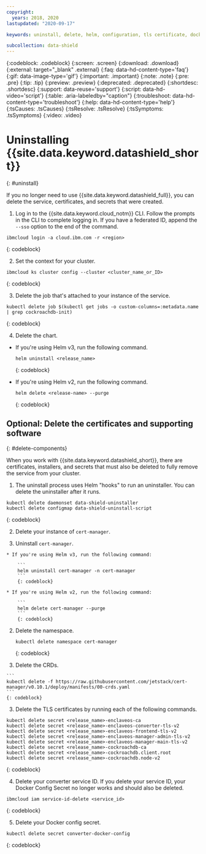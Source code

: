 ```yaml
---
copyright:
  years: 2018, 2020
lastupdated: "2020-09-17"

keywords: uninstall, delete, helm, configuration, tls certificate, docker config secret, environment variable, regions, cluster, container, app security, memory encryption, data in use

subcollection: data-shield
---
```


{:codeblock: .codeblock}
{:screen: .screen}
{:download: .download}
{:external: target="_blank" .external}
{:faq: data-hd-content-type='faq'}
{:gif: data-image-type='gif'}
{:important: .important}
{:note: .note}
{:pre: .pre}
{:tip: .tip}
{:preview: .preview}
{:deprecated: .deprecated}
{:shortdesc: .shortdesc}
{:support: data-reuse='support'}
{:script: data-hd-video='script'}
{:table: .aria-labeledby="caption"}
{:troubleshoot: data-hd-content-type='troubleshoot'}
{:help: data-hd-content-type='help'}
{:tsCauses: .tsCauses}
{:tsResolve: .tsResolve}
{:tsSymptoms: .tsSymptoms}
{:video: .video}



# Uninstalling {{site.data.keyword.datashield_short}}
{: #uninstall}

If you no longer need to use {{site.data.keyword.datashield_full}}, you can delete the service, certificates, and secrets that were created.


1. Log in to the {{site.data.keyword.cloud_notm}} CLI. Follow the prompts in the CLI to complete logging in. If you have a federated ID, append the `--sso` option to the end of the command.

  ```
  ibmcloud login -a cloud.ibm.com -r <region>
  ```
  {: codeblock}

2. Set the context for your cluster.

  ```
  ibmcloud ks cluster config --cluster <cluster_name_or_ID>
  ```
  {: codeblock}

3. Delete the job that's attached to your instance of the service.

  ```
  kubectl delete job $(kubectl get jobs -o custom-columns=:metadata.name | grep cockroachdb-init)
  ```
  {: codeblock}

4. Delete the chart.

  * If you're using Helm v3, run the following command.

    ```
    helm uninstall <release_name>
    ```
    {: codeblock}

  * If you're using Helm v2, run the following command.

    ```
    helm delete <release-name> --purge
    ```
    {: codeblock}




## Optional: Delete the certificates and supporting software
{: #delete-components}

When you work with {{site.data.keyword.datashield_short}}, there are certificates, installers, and secrets that must also be deleted to fully remove the service from your cluster.

1. The uninstall process uses Helm "hooks" to run an uninstaller. You can delete the uninstaller after it runs.

  ```
  kubectl delete daemonset data-shield-uninstaller
  kubectl delete configmap data-shield-uninstall-script
  ```
  {: codeblock}

2. Delete your instance of `cert-manager`. 

  1. Uninstall `cert-manager`.

    * If you're using Helm v3, run the following command:

        ```
        helm uninstall cert-manager -n cert-manager
        ```
        {: codeblock}
    
    * If you're using Helm v2, run the following command:

        ```
        helm delete cert-manager --purge
        ```
        {: codeblock}

  2. Delete the namespace.
  
      ```
      kubectl delete namespace cert-manager
      ```
      {: codeblock}

  3. Delete the CRDs.

    ```
    kubectl delete -f https://raw.githubusercontent.com/jetstack/cert-manager/v0.10.1/deploy/manifests/00-crds.yaml
    ```
    {: codeblock}

3. Delete the TLS certificates by running each of the following commands.

  ```
  kubectl delete secret <release_name>-enclaveos-ca         
  kubectl delete secret <release_name>-enclaveos-converter-tls-v2        
  kubectl delete secret <release_name>-enclaveos-frontend-tls-v2         
  kubectl delete secret <release_name>-enclaveos-manager-admin-tls-v2    
  kubectl delete secret <release_name>-enclaveos-manager-main-tls-v2 
  kubectl delete secret <release_name>-cockroachdb-ca
  kubectl delete secret <release_name>-cockroachdb.client.root
  kubectl delete secret <release_name>-cockroachdb.node-v2
  ```
  {: codeblock}

4. Delete your converter service ID. If you delete your service ID, your Docker Config Secret no longer works and should also be deleted.

  ```
  ibmcloud iam service-id-delete <service_id>
  ```
  {: codeblock}

5. Delete your Docker config secret.

  ```
  kubectl delete secret converter-docker-config
  ```
  {: codeblock}



